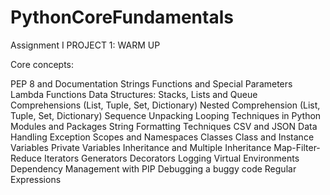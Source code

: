 # PythonCoreFundamentals
Assignment I
PROJECT 1: WARM UP

Core concepts:

PEP 8 and Documentation Strings
Functions and Special Parameters
Lambda Functions
Data Structures:
Stacks, Lists and Queue
Comprehensions (List, Tuple, Set, Dictionary)
Nested Comprehension (List, Tuple, Set, Dictionary)
Sequence Unpacking
Looping Techniques in Python
Modules and Packages
String Formatting Techniques
CSV and JSON Data
Handling Exception
Scopes and Namespaces
Classes
Class and Instance Variables
Private Variables
Inheritance and Multiple Inheritance
Map-Filter-Reduce
Iterators
Generators
Decorators
Logging
Virtual Environments
Dependency Management with PIP
Debugging a buggy code
Regular Expressions







